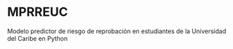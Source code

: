 # MPRREUC
Modelo predictor de riesgo de reprobación en estudiantes de la Universidad del Caribe en Python
